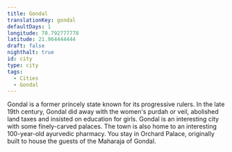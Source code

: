 ```yaml
---
title: Gondal
translationKey: gondal
defaultDays: 1
longitude: 70.792777778
latitude: 21.964444444
draft: false
nighthalt: true
id: city
type: city
tags:
  - Cities
  - Gondal
---
```

Gondal is a former princely state known for its progressive rulers. In the late 19th century, Gondal did away with the women's purdah or veil, abolished land taxes and insisted on education for girls. Gondal is an interesting city with some finely-carved palaces. The town is also home to an interesting 100-year-old ayurvedic pharmacy. You stay in Orchard Palace, originally built to house the guests of the Maharaja of Gondal.